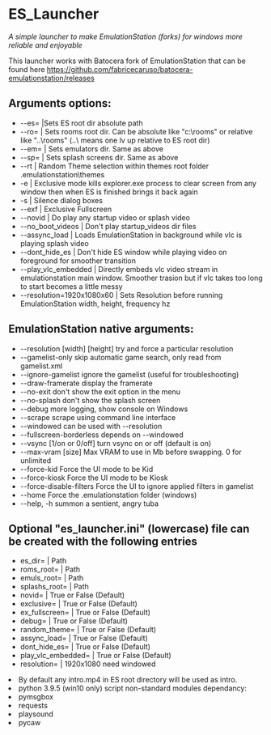 # ES_Launcher

_A simple launcher to make EmulationStation (forks) for windows more reliable and enjoyable_

This launcher works with Batocera fork of EmulationStation that can be found here https://github.com/fabricecaruso/batocera-emulationstation/releases

## Arguments options:

<ul><li>--es=					|Sets ES root dir absolute path</li>
<li>--ro=			      		| Sets rooms root dir. Can be absolute like "c:\rooms" or relative like "..\rooms" (..\ means one lv up relative to ES root dir)</li>
<li>--em=						| Sets emulators dir. Same as above</li>
<li>--sp=						| Sets splash screens dir. Same as above</li>
<li>--rt						| Random Theme selection within themes root folder .emulationstation\themes</li>
<li>-e							| Exclusive mode kills explorer.exe process to clear screen from any window then when ES is finished brings it back again</li>
<li>-s							| Silence dialog boxes</li>
<li>--exf						| Exclusive Fullscreen</li>
<li>--novid						| Do play any startup video or splash video</li>
<li>--no_boot_videos			| Don't play startup_videos dir files</li>
<li>--assync_load				| Loads EmulationStation in background while vlc is playing splash video</li>
<li>--dont_hide_es				| Don't hide ES window while playing video on foreground for smoother transition</li>
<li>--play_vlc_embedded			| Directly embeds vlc video stream in emulationstation main window. Smoother trasion but if vlc takes too long to start becomes a little messy</li>
<li>--resolution=1920x1080x60	| Sets Resolution before running EmulationStation width, height, frequency hz</li></ul>

## EmulationStation native arguments:

<ul><li>--resolution [width] [height]	try and force a particular resolution</li>
<li>--gamelist-only					skip automatic game search, only read from gamelist.xml</li>
<li>--ignore-gamelist				ignore the gamelist (useful for troubleshooting)</li>
<li>--draw-framerate				display the framerate</li>
<li>--no-exit						don't show the exit option in the menu</li>
<li>--no-splash						don't show the splash screen</li>
<li>--debug							more logging, show console on Windows</li>
<li>--scrape						scrape using command line interface</li>
<li>--windowed						can be used with --resolution</li>
<li>--fullscreen-borderless			depends on --windowed</li>
<li>--vsync [1/on or 0/off]			turn vsync on or off (default is on)</li>
<li>--max-vram [size]				Max VRAM to use in Mb before swapping. 0 for unlimited</li>
<li>--force-kid						Force the UI mode to be Kid</li>
<li>--force-kiosk					Force the UI mode to be Kiosk</li>
<li>--force-disable-filters			Force the UI to ignore applied filters in gamelist</li>
<li>--home							Force the .emulationstation folder (windows)</li>
<li>--help, -h						summon a sentient, angry tuba</li></ul>

## Optional "es_launcher.ini" (lowercase) file can be created with the following entries

<ul><li>es_dir=							| Path</li>
<li>roms_root=						| Path</li>
<li>emuls_root=						| Path</li>
<li>splashs_root=					| Path</li>
<li>novid=							| True or False (Default)</li>
<li>exclusive=						| True or False (Default)</li>
<li>ex_fullscreen=					| True or False (Default)</li>
<li>debug=							| True or False (Default)</li>
<li>random_theme=					| True or False (Default)</li>
<li>assync_load=					| True or False (Default)</li>
<li>dont_hide_es=					| True or False (Default)</li>
<li>play_vlc_embedded=				| True or False (Default)</li>
<li>resolution=						| 1920x1080 need windowed</li></ul>

<li>By default any intro.mp4 in ES root directory will be used as intro.</li>
<li>python 3.9.5 (win10 only) script non-standard modules dependancy:</li>
<li>pymsgbox</li>
<li>requests</li>
<li>playsound</li>
<li>pycaw</li>
